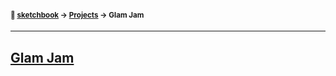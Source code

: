 #### <sup>:notebook: [sketchbook](https://github.com/flatpickles/sketchbook) → [Projects](../) → Glam Jam</sup>

---

## [Glam Jam](http://flatpickles.com/sketchbook/#glam-jam)
